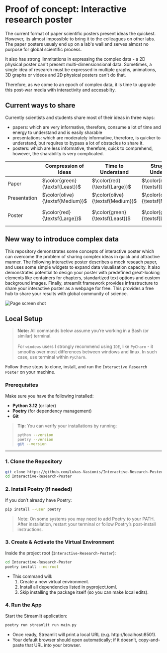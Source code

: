 # Proof of concept: Interactive research poster
The current format of paper scientific posters present ideas the quickest. However, its almost impossible to bring it to the colleagues on other labs. The paper posters usualy end up on a lab's wall and serves almost no purpose for global scientific process. 

It also has strong limmitations in expressing the complex data - a 2D physical poster can't present multi-dimensionsional data. Sometimes, a single idea of research must be expressed in multiple graphs, animations, 3D graphs or videos and 2D physical posters can't do that.

Therefore, as we come to an epoch of complex data, it is time to upgrade this post-war media with interactivity and accesabilty.

## Current ways to share
Currently scientists and students share most of their ideas in three ways:
- papers: which are very informative, therefore, consume a lot of time and energy to understand and is easily sharable
- presentations: which are moderately informative, therefore, is quicker to understand, but requires to bypass a lot of obstacles to share it.
- posters: which are less informative, therefore, quick to comprehend, however, the sharability is very complicated. 

|| Compression of Ideas | Time to Understand | Struggle to Understand | Sharing Opportunities |
|----------|----------|----------|----------|----------|
|Paper| $\color{green}{\textsf{Least}}$| $\color{red}{\textsf{Large}}$ | $\color{red}{\textsf{Large}}$ |$\color{green}{\textsf{Wide}}$ |
|Presentation| $\color{olive}{\textsf{Medium}}$ | $\color{olive}{\textsf{Medium}}$ | $\color{olive}{\textsf{Medium}}$ |$\color{olive}{\textsf{Restricted}}$ |
|Poster| $\color{red}{\textsf{Large}}$ | $\color{green}{\textsf{Least}}$ | $\color{green}{\textsf{Least}}$ |$\color{red}{\textsf{Very Restricted}}$ |

## New way to introduce complex data

This repository demonstrates some concepts of interactive poster which can overcome the problem of sharing complex ideas in quick and attractive manner. The following interactive poster describes a mock reseach paper, and uses some simple widgets to expand data visualisation capacity. 
It also demonstrates potential to design your poster with predefined great-looking elements like containers for chapters, standartized text options and custom background images. Finally, streamlit framework provides infrastructure to share your interactive poster as a webpage for free. This provides a free hub to share your results with global community of science. 


![Page screen shot](https://github.com/Lukas-Vasionis/posters/blob/master/img/intro_scrshot.png?raw=True)

## Local Setup
> **Note:** All commands below assume you’re working in a Bash (or similar) terminal. <br><br>
For `windows` users I strongly 
recommend using `IDE`, like `PyCharm` - it smooths over most differences between windows and linux. In such case, use
terminal within `PyCharm`.

Follow these steps to clone, install, and run the `Interactive Research Poster` on your machine.

### Prerequisites

Make sure you have the following installed:

- **Python 3.12** (or later)  
- **Poetry** (for dependency management)  
- **Git**  

> **Tip:** You can verify your installations by running:
> ```bash
> python --version
> poetry --version
> git --version
> ```

---

### 1. Clone the Repository
```bash
git clone https://github.com/Lukas-Vasionis/Interactive-Research-Poster.git
cd Interactive-Research-Poster
```

### 2. Install Poetry (if needed)
If you don’t already have Poetry:
```bash
pip install --user poetry
```
>Note: On some systems you may need to add Poetry to your PATH. After installation, restart your terminal or follow Poetry’s post-install instructions.

### 3. Create & Activate the Virtual Environment
Inside the project root (`Interactive-Research-Poster`):
```bash
cd Interactive-Research-Poster
poetry install --no-root
```
- This command will:
    1. Create a new virtual environment.
    1. Install all dependencies listed in pyproject.toml.
    1. Skip installing the package itself (so you can make local edits).

### 4. Run the App
Start the Streamlit application:

```bash
poetry run streamlit run main.py
```
- Once ready, Streamlit will print a local URL (e.g. http://localhost:8501).
- Your default browser should open automatically; if it doesn’t, copy-and-paste that URL into your browser.